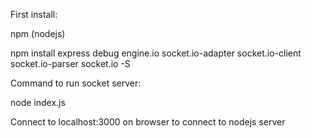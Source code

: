 First install:

npm (nodejs)

npm install express debug engine.io socket.io-adapter socket.io-client socket.io-parser  socket.io -S

Command to run socket server:

node index.js

Connect to localhost:3000 on browser to connect to nodejs server
